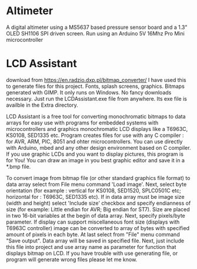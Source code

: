 # Altimeter

A digital altimeter using a MS5637 based pressure sensor board and a 1.3" OLED SH1106 SPI driven screen. Run using an Arduino 5V 16Mhz Pro Mini microcontroller

# LCD Assistant
download from https://en.radzio.dxp.pl/bitmap_converter/
I have used this to generate files for this project. Fonts, splash screens, graphics. Bitmaps generated with GIMP.
It only runs on Windows. No fancy downloads necessary. Just run the LCDAssistant.exe file from anywhere.
Its exe file is availble in the Extra directory.

LCD Assistant is a free tool for converting monochromatic bitmaps to data arrays for easy use with programs for embedded systems with microcontrollers and graphics monochromatic LCD displays like a T6963C, KS0108, SED1335 etc. Program creates files for use with any C compiler : for AVR, ARM, PIC, 8051 and ohter microcontrollers. You can use directly with Arduino, mbed and any other design environment based on C compiler. If you use graphic LCDs and you want to display pictures, this program is for You! You can draw an image in you best graphic editor and save it in a *.bmp file.

To convert image from bitmap file (or other standard graphics file format) to data array select from File menu command 'Load image'. Next, select byte orientation (for example : vertical for KS0108, SED1520, SPLC0501C etc; horizontal for : T6963C, SED1335 etc). If in data array must be image size (width and height) select 'Include size' checkbox and specify endianness of size (for example: Little endian for AVR; Big endian for ST7). Size are placed in two 16-bit variables at the begin of data array. Next, specify pixels/byte parameter. If display can support miscellaneous font size (displays with T6963C controller) image can be converted to array of bytes with specified amount of pixels in each byte. At last select from "File" menu command "Save output". Data array will be saved in specified file. Next, just include this file into project and use array name as parameter for function that displays bitmap on LCD. If you have trouble with use generating file, or program will generate wrong files please let me know.
